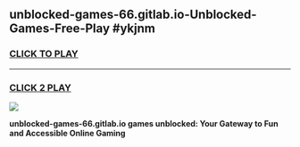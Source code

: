 
## unblocked-games-66.gitlab.io-Unblocked-Games-Free-Play #ykjnm
<h3>
<a href="https://us.freeplayer.one?title=unblocked-games-66.gitlab.io&ref=9M">CLICK TO PLAY</a></h3>
<hr>

<h3>
<a href="https://us.freeplayer.one?title=unblocked-games-66.gitlab.io&ref=9M">CLICK 2 PLAY</a>
  
</h3>

<a href="https://us.freeplayer.one?title=unblocked-games-66.gitlab.io&ref=9M"><img src="https://clearcache.store/games.png"></a>


**unblocked-games-66.gitlab.io games unblocked: Your Gateway to Fun and Accessible Online Gaming**
